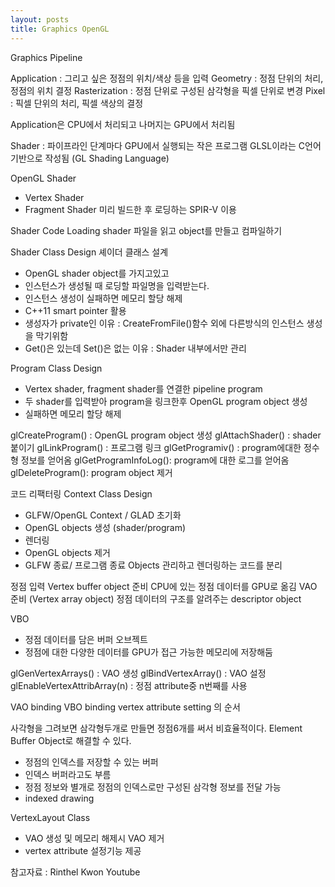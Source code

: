 ```yaml
---
layout: posts
title: Graphics OpenGL
---
```

Graphics Pipeline

Application : 그리고 싶은 정점의 위치/색상 등을 입력
Geometry : 정점 단위의 처리, 정점의 위치 결정
Rasterization : 정점 단위로 구성된 삼각형을 픽셀 단위로 변경
Pixel : 픽셀 단위의 처리, 픽셀 색상의 결정

Application은 CPU에서 처리되고
나머지는 GPU에서 처리됨

Shader : 파이프라인 단계마다 GPU에서 실행되는 작은 프로그램
GLSL이라는 C언어 기반으로 작성됨 (GL Shading Language)

OpenGL Shader
- Vertex Shader
- Fragment Shader
미리 빌드한 후 로딩하는 SPIR-V 이용

Shader Code Loading
shader 파일을 읽고 object를 만들고 컴파일하기

Shader Class Design 셰이더 클래스 설계
- OpenGL shader object를 가지고있고
- 인스턴스가 생성될 때 로딩할 파일명을 입력받는다.
- 인스턴스 생성이 실패하면 메모리 할당 해제
- C++11 smart pointer 활용
- 생성자가 private인 이유 : CreateFromFile()함수 외에 다른방식의 인스턴스 생성을 막기위함
- Get()은 있는데 Set()은 없는 이유 : Shader 내부에서만 관리

Program Class Design

- Vertex shader, fragment shader를 연결한 pipeline program
- 두 shader를 입력받아 program을 링크한후 OpenGL program object 생성
- 실패하면 메모리 할당 해제

glCreateProgram() : OpenGL program object 생성
glAttachShader() : shader 붙이기
glLinkProgram() : 프로그램 링크
glGetProgramiv() : program에대한 정수형 정보를 얻어옴
glGetProgramInfoLog(): program에 대한 로그를 얻어옴
glDeleteProgram(): program object 제거

코드 리팩터링
Context Class Design
- GLFW/OpenGL Context / GLAD 초기화
- OpenGL objects 생성 (shader/program)
- 렌더링
- OpenGL objects 제거
- GLFW 종료/ 프로그램 종료
Objects 관리하고 렌더링하는 코드를 분리

정점 입력
Vertex buffer object 준비
CPU에 있는 정점 데이터를 GPU로 옮김
VAO 준비 (Vertex array object)
정점 데이터의 구조를 알려주는 descriptor object

VBO
- 정점 데이터를 담은 버퍼 오브젝트
- 정점에 대한 다양한 데이터를 GPU가 접근 가능한 메모리에 저장해둠

glGenVertexArrays() : VAO 생성
glBindVertexArray() : VAO 설정
glEnableVertexAttribArray(n) : 정점 attribute중 n번째를 사용

VAO binding
VBO binding
vertex attribute setting
의 순서

사각형을 그려보면 삼각형두개로 만들면 정점6개를 써서 비효율적이다.
Element Buffer Object로 해결할 수 있다.
- 정점의 인덱스를 저장할 수 있는 버퍼
- 인덱스 버퍼라고도 부름
- 정점 정보와 별개로 정점의 인덱스로만 구성된 삼각형 정보를 전달 가능
- indexed drawing

VertexLayout Class

- VAO 생성 및 메모리 해제시 VAO 제거
- vertex attribute 설정기능 제공


참고자료 : Rinthel Kwon Youtube